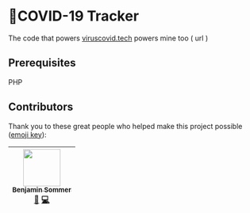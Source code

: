 # 🦠COVID-19 Tracker 

The code that powers [viruscovid.tech](https://viruscovid.tech) powers mine too ( url ) 



## Prerequisites
PHP


## Contributors

Thank you to these great people who helped make this project possible ([emoji key](https://github.com/kentcdodds/all-contributors#emoji-key)):

<!-- ALL-CONTRIBUTORS-LIST:START - Do not remove or modify this section -->
| [<img src="https://avatars0.githubusercontent.com/u/39101651?s=400&u=63d94c01687ac87be5ea915fbe4d57f7db7db1c9&v=4" width="75px;"/><br /><sub>Benjamin Sommer</sub>](http://bensommer.co.uk/)<br />[📖](https://github.com/benjamin-sommer) [💻](http://bensommer.co.uk/)
| :---: |
<!-- ALL-CONTRIBUTORS-LIST:END -->
